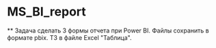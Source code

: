 # MS_BI_report

** Задача сделать 3 формы отчета при Power BI. Файлы сохранить в формате pbix.
ТЗ в файле Excel "Таблица".
